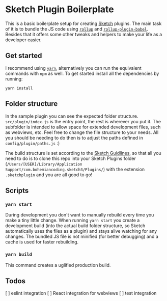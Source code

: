 # Sketch Plugin Boilerplate

This is a basic boilerplate setup for creating [Sketch](https://www.sketchapp.com/) plugins. The main task of it is to bundle the JS code using [`rollup`](https://github.com/rollup/rollup) and [`rollup-plugin-babel`](https://github.com/rollup/rollup-plugin-babel). Besides that it offers some other tweaks and helpers to make your life as a developer easier.

## Get started
I recommend using [`yarn`](https://yarnpkg.com/), alternatively you can run the equivalent commands with `npm` as well. To get started install all the dependencies by running:

```yarn install```

## Folder structure
In the sample plugin you can see the expected folder structure. `src/plugin/index.js` is the entry point, the rest is wherever you put it. The subfolder is intended to allow space for extended development files, such as webviews, etc. Feel free to change the file structure to your needs. All you should be needing to do then is to adjust the paths defined in `config/plugin/paths.js` :)

The build structure is set according to the [Sketch Guidlines](http://developer.sketchapp.com/introduction/plugin-bundles/), so that all you need to do is to clone this repo into your Sketch Plugins folder (`/Users/[USER]/Library/Application Support/com.bohemiancoding.sketch3/Plugins/`) with the extension `.sketchplugin` and you are all good to go!

## Scripts
### `yarn start`
During development you don't want to manually rebuild every time you make a tiny little change. When running `yarn start` you create a development build (into the actual build folder structure, so Sketch automatically uses the files as a plugin) and stays alive watching for any changes. The bundled JS file is not minified (for better debugging) and a cache is used for faster rebuilding.

### `yarn build`
This command creates a uglified production build.

##  Todos
[ ] eslint integration
[ ] React integration for webviews
[ ] test integration